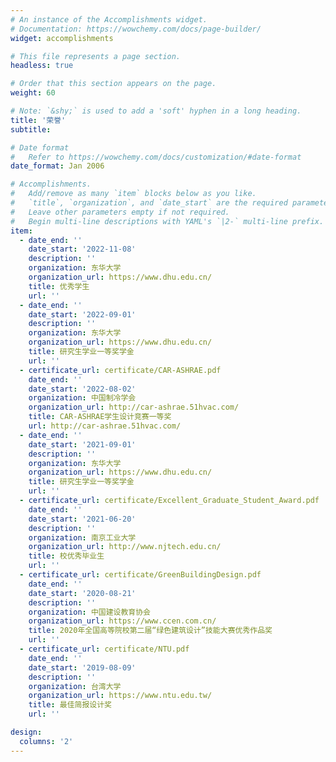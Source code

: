 ```yaml
---
# An instance of the Accomplishments widget.
# Documentation: https://wowchemy.com/docs/page-builder/
widget: accomplishments

# This file represents a page section.
headless: true

# Order that this section appears on the page.
weight: 60

# Note: `&shy;` is used to add a 'soft' hyphen in a long heading.
title: '荣誉'
subtitle:

# Date format
#   Refer to https://wowchemy.com/docs/customization/#date-format
date_format: Jan 2006

# Accomplishments.
#   Add/remove as many `item` blocks below as you like.
#   `title`, `organization`, and `date_start` are the required parameters.
#   Leave other parameters empty if not required.
#   Begin multi-line descriptions with YAML's `|2-` multi-line prefix.
item:
  - date_end: ''
    date_start: '2022-11-08'
    description: ''
    organization: 东华大学
    organization_url: https://www.dhu.edu.cn/
    title: 优秀学生
    url: ''
  - date_end: ''
    date_start: '2022-09-01'
    description: ''
    organization: 东华大学
    organization_url: https://www.dhu.edu.cn/
    title: 研究生学业一等奖学金
    url: '' 
  - certificate_url: certificate/CAR-ASHRAE.pdf
    date_end: ''
    date_start: '2022-08-02'
    organization: 中国制冷学会
    organization_url: http://car-ashrae.51hvac.com/
    title: CAR-ASHRAE学生设计竞赛一等奖
    url: http://car-ashrae.51hvac.com/
  - date_end: ''
    date_start: '2021-09-01'
    description: ''
    organization: 东华大学
    organization_url: https://www.dhu.edu.cn/
    title: 研究生学业一等奖学金
    url: ''
  - certificate_url: certificate/Excellent_Graduate_Student_Award.pdf
    date_end: ''
    date_start: '2021-06-20'
    description: ''
    organization: 南京工业大学
    organization_url: http://www.njtech.edu.cn/
    title: 校优秀毕业生
    url: ''
  - certificate_url: certificate/GreenBuildingDesign.pdf
    date_end: ''
    date_start: '2020-08-21'
    description: ''
    organization: 中国建设教育协会
    organization_url: https://www.ccen.com.cn/
    title: 2020年全国高等院校第二届“绿色建筑设计”技能大赛优秀作品奖
    url: ''
  - certificate_url: certificate/NTU.pdf
    date_end: ''
    date_start: '2019-08-09'
    description: ''
    organization: 台湾大学
    organization_url: https://www.ntu.edu.tw/
    title: 最佳简报设计奖
    url: ''

design:
  columns: '2'
---
```

